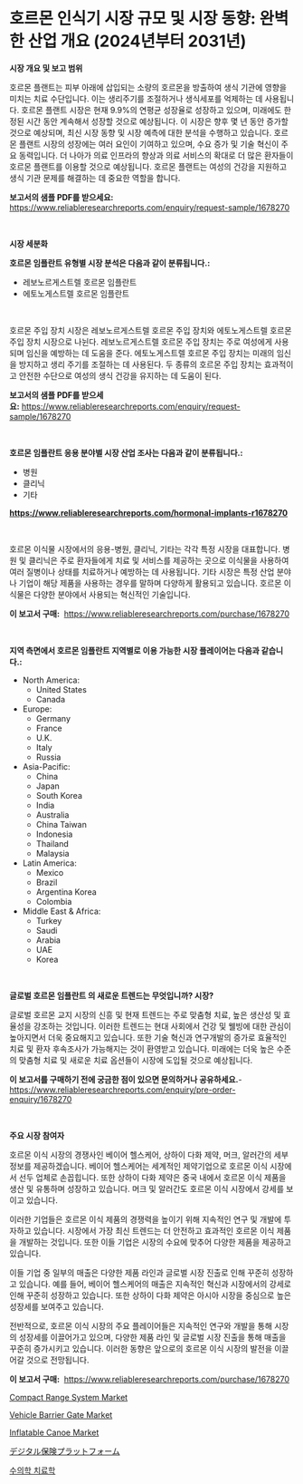 <p><h1>호르몬 인식기 시장 규모 및 시장 동향: 완벽한 산업 개요 (2024년부터 2031년)</h1></p><p><strong>시장 개요 및 보고 범위</strong></p>
<p><p>호르몬 플랜트는 피부 아래에 삽입되는 소량의 호르몬을 방출하여 생식 기관에 영향을 미치는 치료 수단입니다. 이는 생리주기를 조절하거나 생식세포를 억제하는 데 사용됩니다. 호르몬 플랜트 시장은 현재 9.9%의 연평균 성장율로 성장하고 있으며, 미래에도 한정된 시간 동안 계속해서 성장할 것으로 예상됩니다. 이 시장은 향후 몇 년 동안 증가할 것으로 예상되며, 최신 시장 동향 및 시장 예측에 대한 분석을 수행하고 있습니다. 호르몬 플랜트 시장의 성장에는 여러 요인이 기여하고 있으며, 수요 증가 및 기술 혁신이 주요 동력입니다. 더 나아가 의료 인프라의 향상과 의료 서비스의 확대로 더 많은 환자들이 호르몬 플랜트를 이용할 것으로 예상됩니다. 호르몬 플랜트는 여성의 건강을 지원하고 생식 기관 문제를 해결하는 데 중요한 역할을 합니다.</p></p>
<p><strong>보고서의 샘플 PDF를 받으세요:</strong> <a href="https://www.reliableresearchreports.com/enquiry/request-sample/1678270">https://www.reliableresearchreports.com/enquiry/request-sample/1678270</a></p>
<p>&nbsp;</p>
<p><strong>시장 세분화</strong></p>
<p><strong>호르몬 임플란트 유형별 시장 분석은 다음과 같이 분류됩니다.:</strong></p>
<p><ul><li>레보노르게스트렐 호르몬 임플란트</li><li>에토노게스트렐 호르몬 임플란트</li></ul></p>
<p>&nbsp;</p>
<p><p>호르몬 주입 장치 시장은 레보노르게스트렐 호르몬 주입 장치와 에토노게스트렐 호르몬 주입 장치 시장으로 나뉜다. 레보노르게스트렐 호르몬 주입 장치는 주로 여성에게 사용되며 임신을 예방하는 데 도움을 준다. 에토노게스트렐 호르몬 주입 장치는 미래의 임신을 방지하고 생리 주기를 조절하는 데 사용된다. 두 종류의 호르몬 주입 장치는 효과적이고 안전한 수단으로 여성의 생식 건강을 유지하는 데 도움이 된다.</p></p>
<p><strong>보고서의 샘플 PDF를 받으세요:</strong>&nbsp;<a href="https://www.reliableresearchreports.com/enquiry/request-sample/1678270">https://www.reliableresearchreports.com/enquiry/request-sample/1678270</a></p>
<p>&nbsp;</p>
<p><strong> 호르몬 임플란트 응용 분야별 시장 산업 조사는 다음과 같이 분류됩니다.:</strong></p>
<p><ul><li>병원</li><li>클리닉</li><li>기타</li></ul></p>
<p><strong><a href="https://www.reliableresearchreports.com/hormonal-implants-r1678270">https://www.reliableresearchreports.com/hormonal-implants-r1678270</a></strong></p>
<p>&nbsp;</p>
<p><p>호르몬 이식물 시장에서의 응용-병원, 클리닉, 기타는 각각 특정 시장을 대표합니다. 병원 및 클리닉은 주로 환자들에게 치료 및 서비스를 제공하는 곳으로 이식물을 사용하여 여러 질병이나 상태를 치료하거나 예방하는 데 사용됩니다. 기타 시장은 특정 산업 분야나 기업이 해당 제품을 사용하는 경우를 말하며 다양하게 활용되고 있습니다. 호르몬 이식물은 다양한 분야에서 사용되는 혁신적인 기술입니다.</p></p>
<p><strong>이 보고서 구매:</strong>&nbsp; <a href="https://www.reliableresearchreports.com/purchase/1678270">https://www.reliableresearchreports.com/purchase/1678270</a></p>
<p>&nbsp;</p>
<p><strong>지역 측면에서 호르몬 임플란트 지역별로 이용 가능한 시장 플레이어는 다음과 같습니다.:</strong></p>
<p><ul>
    <li>
        North America:
        <ul>
            <li>United States</li>
            <li>Canada</li>
        </ul>
    </li>
    <li>
        Europe:
        <ul>
            <li>Germany</li>
            <li>France</li>
            <li>U.K.</li>
            <li>Italy</li>
            <li>Russia</li>
        </ul>
    </li>
    <li>
        Asia-Pacific:
        <ul>
            <li>China</li>
            <li>Japan</li>
            <li>South Korea</li>
            <li>India</li>
            <li>Australia</li>
            <li>China Taiwan</li>
            <li>Indonesia</li>
            <li>Thailand</li>
            <li>Malaysia</li>
        </ul>
    </li>
    <li>
        Latin America:
        <ul>
            <li>Mexico</li>
            <li>Brazil</li>
            <li>Argentina Korea</li>
            <li>Colombia</li>
        </ul>
    </li>
    <li>
        Middle East & Africa:
        <ul>
            <li>Turkey</li>
            <li>Saudi</li>
            <li>Arabia</li>
            <li>UAE</li>
            <li>Korea</li>
        </ul>
    </li>
    </ul></p>
<p>&nbsp;</p>
<p><strong>글로벌 호르몬 임플란트 의 새로운 트렌드는 무엇입니까? 시장?</strong></p>
<p><p>글로벌 호르몬 교지 시장의 신흥 및 현재 트렌드는 주로 맞춤형 치료, 높은 생산성 및 효율성을 강조하는 것입니다. 이러한 트렌드는 현대 사회에서 건강 및 웰빙에 대한 관심이 높아지면서 더욱 중요해지고 있습니다. 또한 기술 혁신과 연구개발의 증가로 효율적인 치료 및 환자 후속조사가 가능해지는 것이 환영받고 있습니다. 미래에는 더욱 높은 수준의 맞춤형 치료 및 새로운 치료 옵션들이 시장에 도입될 것으로 예상됩니다.</p></p>
<p><strong>이 보고서를 구매하기 전에 궁금한 점이 있으면 문의하거나 공유하세요.</strong>- <a href="https://www.reliableresearchreports.com/enquiry/pre-order-enquiry/1678270">https://www.reliableresearchreports.com/enquiry/pre-order-enquiry/1678270</a></p>
<p>&nbsp;</p>
<p><strong>주요 시장 참여자</strong></p>
<p><p>호르몬 이식 시장의 경쟁사인 베이어 헬스케어, 상하이 다화 제약, 머크, 알러간의 세부 정보를 제공하겠습니다. 베이어 헬스케어는 세계적인 제약기업으로 호르몬 이식 시장에서 선두 업체로 손꼽힙니다. 또한 상하이 다화 제약은 중국 내에서 호르몬 이식 제품을 생산 및 유통하며 성장하고 있습니다. 머크 및 알러간도 호르몬 이식 시장에서 강세를 보이고 있습니다.</p><p>이러한 기업들은 호르몬 이식 제품의 경쟁력을 높이기 위해 지속적인 연구 및 개발에 투자하고 있습니다. 시장에서 가장 최신 트렌드는 더 안전하고 효과적인 호르몬 이식 제품을 개발하는 것입니다. 또한 이들 기업은 시장의 수요에 맞추어 다양한 제품을 제공하고 있습니다.</p><p>이들 기업 중 일부의 매출은 다양한 제품 라인과 글로벌 시장 진출로 인해 꾸준히 성장하고 있습니다. 예를 들어, 베이어 헬스케어의 매출은 지속적인 혁신과 시장에서의 강세로 인해 꾸준히 성장하고 있습니다. 또한 상하이 다화 제약은 아시아 시장을 중심으로 높은 성장세를 보여주고 있습니다.</p><p>전반적으로, 호르몬 이식 시장의 주요 플레이어들은 지속적인 연구와 개발을 통해 시장의 성장세를 이끌어가고 있으며, 다양한 제품 라인 및 글로벌 시장 진출을 통해 매출을 꾸준히 증가시키고 있습니다. 이러한 동향은 앞으로의 호르몬 이식 시장의 발전을 이끌어갈 것으로 전망됩니다.</p></p>
<p><strong>이 보고서 구매:</strong>&nbsp;&nbsp;<a href="https://www.reliableresearchreports.com/purchase/1678270">https://www.reliableresearchreports.com/purchase/1678270</a></p>
<p><p><a href="https://flame-sidecar-702.notion.site/Compact-Range-System-Market-Analysis-Its-CAGR-Market-Segmentation-and-Global-Industry-Overview-33f0b4b02b874c77a3ee69f571dc6885">Compact Range System Market</a></p><p><a href="https://github.com/irfadac/Market-Research-Report-List-2/blob/main/vehicle-barrier-gate-market.md">Vehicle Barrier Gate Market</a></p><p><a href="https://view.publitas.com/reportprime-1/inflatable-canoe-market-share-evolution-and-market-growth-trends-2024-2031/">Inflatable Canoe Market</a></p><p><a href="https://medium.com/@luckeycorbin/%E3%83%87%E3%82%B8%E3%82%BF%E3%83%AB%E4%BF%9D%E9%99%BA%E3%83%97%E3%83%A9%E3%83%83%E3%83%88%E3%83%95%E3%82%A9%E3%83%BC%E3%83%A0%E5%B8%82%E5%A0%B4%E5%88%86%E6%9E%90-%E3%81%9D%E3%81%AEcagr-%E5%B8%82%E5%A0%B4%E3%82%BB%E3%82%B0%E3%83%A1%E3%83%B3%E3%83%86%E3%83%BC%E3%82%B7%E3%83%A7%E3%83%B3-%E3%81%8A%E3%82%88%E3%81%B3%E3%82%B0%E3%83%AD%E3%83%BC%E3%83%90%E3%83%AB%E7%94%A3%E6%A5%AD%E6%A6%82%E8%A6%81-dff821413080">デジタル保険プラットフォーム</a></p><p><a href="https://github.com/lkwggful07722/Market-Research-Report-List-1/blob/main/643464227231.md">수의학 치료학</a></p></p>